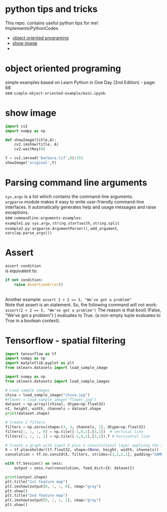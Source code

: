 # python tips and tricks 
This repo. contains useful python tips for me!
<br>Implements\PythonCodes
- [object oriented programing](#ood)
- [show image](#imshow)
- 

<a id="ood"></a>
# object oriented programing
simple examples based on Learn Python in One Day (2nd Edition) - page: 68<br> see `simple-object-oriented-example/main.ipynb`.
<a id="imshow"></a>
# show image
```python
import cv2
import numpy as np

def showImage(title,A):
    cv2.imshow(title, A)
    cv2.waitKey(0)

Y = cv2.imread('barbara.tif',0)/255
showImage('original',Y)
```
# Parsing command line arguments
`sys.argv` is a list which contains the command-line arguments. <br>
`argparse` module makes it easy to write user-friendly command-line interfaces. It automatically generates help and usage messages and raise exceptions.<br>
see `commandline-arguments-examples`:<br>
`example1.py`: `sys.argv`, `string.startswith`, `string.split`<br>
`example2.py`: `argparse.ArgumentParser()`, `add_argument`, `vars(ap.parse_args())`
# Assert
`assert condition`
<br>is equivalent to:<br>
```python
if not condition:
    raise AssertionError()
```
<br> Another example:
`assert 2 + 2 == 5, "We've got a problem"`
<br>Note that assert is an statement. So, the following command will not work:
`assert(2 + 2 == 5, "We've got a problem")`
The reason is that bool( (False, "We've got a problem") ) evaluates to True. (a non-empty tuple evaluates to True in a boolean context).
# Tensorflow - spatial filtering
```python
import tensorflow as tf
import numpy as np
import matplotlib.pyplot as plt
from sklearn.datasets import load_sample_image

import numpy as np
from sklearn.datasets import load_sample_images

# Load sample images
china = load_sample_image("china.jpg")
#flower = load_sample_image("flower.jpg")
dataset = np.array([china], dtype=np.float32)
nI, height, width, channels = dataset.shape
print(dataset.shape)

# Create 2 filters
filters = np.zeros(shape=(3, 3, channels, 2), dtype=np.float32)
filters[:, :, :, 0] = np.tile([-1,0,1],[3,1])  # vertical line
filters[:, :, :, 1] = np.tile([-1,0,1],[3,1]).T # horizontal line

# Create a graph with input X plus a convolutional layer applying the 2 filters
X = tf.placeholder(tf.float32, shape=(None, height, width, channels))
convolution = tf.nn.conv2d(X, filters, strides=[1,2,2,1], padding="SAME")

with tf.Session() as sess:
    output = sess.run(convolution, feed_dict={X: dataset})

print(output.shape)
plt.title("1st feature map")
plt.imshow(output[0, :, :, 0], cmap="gray")
plt.show()
plt.title("2nd feature map")
plt.imshow(output[0, :, :, 1], cmap="gray")
plt.show()
```
